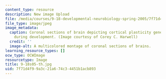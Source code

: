 ```yaml
---
content_type: resource
description: New image Upload
file: /media/courses/9-18-developmental-neurobiology-spring-2005/7f71d4f99a3c21a674c34451b1acb893_9-18s05-th.jpg
file_type: image/jpeg
image_metadata:
  caption: Coronal sections of brain depicting cortical plasticity gene expression
    during development. (Image courtesy of Corey C. Harwell)
  credit: ''
  image-alt: A multicolored montage of coronal sections of brains.
learning_resource_types: []
ocw_type: OCWImage
resourcetype: Image
title: 9-18s05-th.jpg
uid: 7f71d4f9-9a3c-21a6-74c3-4451b1acb893
---
```

